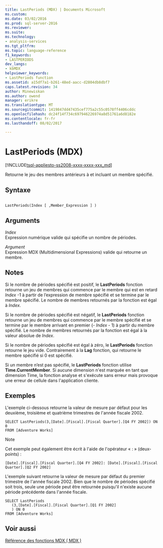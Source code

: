 ```yaml
---
title: LastPeriods (MDX) | Documents Microsoft
ms.custom: 
ms.date: 03/02/2016
ms.prod: sql-server-2016
ms.reviewer: 
ms.suite: 
ms.technology:
- analysis-services
ms.tgt_pltfrm: 
ms.topic: language-reference
f1_keywords:
- LASTPERIODS
dev_langs:
- kbMDX
helpviewer_keywords:
- LastPeriods function
ms.assetid: a15df7a1-b261-48ed-aacc-d2804db8dbf7
caps.latest.revision: 34
author: Minewiskan
ms.author: owend
manager: erikre
ms.translationtype: MT
ms.sourcegitcommit: 1419847dd47435cef775a2c55c0578ff4406cddc
ms.openlocfilehash: dc24f14f734c697946226974a8d51761a6d8182e
ms.contentlocale: fr-fr
ms.lasthandoff: 08/02/2017

---
```

# <a name="lastperiods-mdx"></a>LastPeriods (MDX)
[!INCLUDE[tsql-appliesto-ss2008-xxxx-xxxx-xxx_md](../includes/tsql-appliesto-ss2008-xxxx-xxxx-xxx-md.md)]

  Retourne le jeu des membres antérieurs à et incluant un membre spécifié.  
  
## <a name="syntax"></a>Syntaxe  
  
```  
  
LastPeriods(Index [ ,Member_Expression ] )  
```  
  
## <a name="arguments"></a>Arguments  
 *Index*  
 Expression numérique valide qui spécifie un nombre de périodes.  
  
 *Argument*  
 Expression MDX (Multidimensional Expressions) valide qui retourne un membre.  
  
## <a name="remarks"></a>Notes  
 Si le nombre de périodes spécifié est positif, le **LastPeriods** fonction retourne un jeu de membres qui commence par le membre qui est en retard *Index* -1 à partir de l’expression de membre spécifié et se termine par le membre spécifié. Le nombre de membres retournés par la fonction est égal à *Index*.  
  
 Si le nombre de périodes spécifié est négatif, le **LastPeriods** fonction retourne un jeu de membres qui commence par le membre spécifié et se termine par le membre arrivant en premier (- *Index* - 1) à partir du membre spécifié. Le nombre de membres retournés par la fonction est égal à la valeur absolue de *Index*.  
  
 Si le nombre de périodes spécifié est égal à zéro, le **LastPeriods** fonction retourne le jeu vide. Contrairement à la **Lag** fonction, qui retourne le membre spécifié si 0 est spécifié.  
  
 Si un membre n’est pas spécifié, le **LastPeriods** fonction utilise **Time.CurrentMember**. Si aucune dimension n'est marquée en tant que dimension Time, la fonction analyse et s'exécute sans erreur mais provoque une erreur de cellule dans l'application cliente.  
  
## <a name="examples"></a>Exemples  
 L'exemple ci-dessous retourne la valeur de mesure par défaut pour les deuxième, troisième et quatrième trimestres de l'année fiscale 2002.  
  
```  
SELECT LastPeriods(3,[Date].[Fiscal].[Fiscal Quarter].[Q4 FY 2002]) ON 0  
FROM [Adventure Works]  
```  
  
> [!NOTE]  
>  Cet exemple peut également être écrit à l'aide de l'opérateur « : » (deux-points) :  
>   
>  `[Date].[Fiscal].[Fiscal Quarter].[Q4 FY 2002]: [Date].[Fiscal].[Fiscal Quarter].[Q2 FY 2002]`  
  
 L'exemple suivant retourne la valeur de mesure par défaut du premier trimestre de l'année fiscale 2002. Bien que le nombre de périodes spécifié soit trois, seule une période peut être retournée puisqu'il n'existe aucune période précédente dans l'année fiscale.  
  
```  
SELECT LastPeriods  
   (3,[Date].[Fiscal].[Fiscal Quarter].[Q1 FY 2002]  
   ) ON 0  
FROM [Adventure Works]  
```  
  
## <a name="see-also"></a>Voir aussi  
 [Référence des fonctions MDX &#40; MDX &#41;](../mdx/mdx-function-reference-mdx.md)  
  
  

